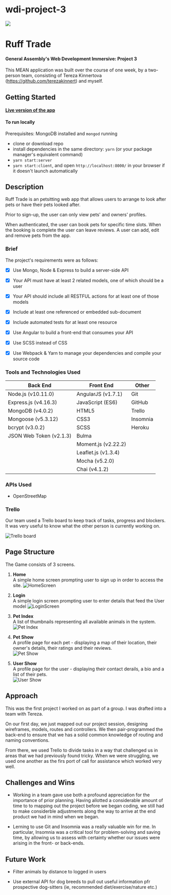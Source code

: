 # wdi-project-3

![](https://ga-dash.s3.amazonaws.com/production/assets/logo-9f88ae6c9c3871690e33280fcf557f33.png)

# Ruff Trade

#### General Assembly's Web Development Immersive: Project 3

This MEAN application was built over the course of one week, by a two-person team, consisting of Tereza Kinnertova (https://github.com/terezakinnert) and myself.


## Getting Started

#### [Live version of the app](https://ruff-trade.herokuapp.com/#!/)

#### To run locally

Prerequisites: MongoDB installed and `mongod` running

- clone or download repo
- install dependencies in the same directory: `yarn` (or your package manager's equivalent command)
- `yarn start:server`
- `yarn start:client`, and open `http://localhost:8000/` in your browser if it doesn't launch automatically


## Description

Ruff Trade is an petsitting web app that allows users to arrange to look after pets or have their pets looked after.

Prior to sign-up, the user can only view pets' and owners' profiles.

When authenticated, the user can book pets for specific time slots. When the booking is complete the user can leave reviews. A user can add, edit and remove pets from the app.


### Brief

The project's requirements were as follows:

- [x] Use Mongo, Node & Express to build a server-side API
- [x] Your API must have at least 2 related models, one of which should be a user
- [x] Your API should include all RESTFUL actions for at least one of those models
- [x] Include at least one referenced or embedded sub-document
- [x] Include automated tests for at least one resource
- [x] Use Angular to build a front-end that consumes your API
- [x] Use SCSS instead of CSS
- [x] Use Webpack & Yarn to manage your dependencies and compile your source code


### Tools and Technologies Used

| Back End            | Front End           | Other    |
|----------------------|--------------------|----------|
| Node.js (v10.11.0)   | AngularJS (v1.7.1) | Git |
| Express.js (v4.16.3) | JavaScript (ES6) | GitHub |
| MongoDB (v4.0.2)     | HTML5            | Trello |
| Mongoose (v5.3.12)   | CSS3             | Insomnia |
| bcrypt (v3.0.2)      | SCSS             | Heroku |
| JSON Web Token (v2.1.3) | Bulma         |  |
|                      | Moment.js (v2.22.2)  |   |
|                      | Leaflet.js (v1.3.4)  |   |
|                      | Mocha (v5.2.0)   |   |
|                      | Chai (v4.1.2)    |   |



### APIs Used

- OpenStreetMap



### Trello

Our team used a Trello board to keep track of tasks, progress and blockers. It was very useful to know what the other person is currently working on.

![Trello board](screenshots/RuffTradeTrello.png)

## Page Structure

The Game consists of 3 screens.
1. <strong>Home</strong><br> A simple home screen prompting user to sign up in order to access the site.
![HomeScreen](Screenshots/RuffTradeHomeScreen.png)

1. <strong>Login</strong><br> A simple login screen prompting user to enter details that feed the User model
![LoginScreen](Screenshots/RuffTradeLoginScreen.png)

1. <strong>Pet Index</strong><br> A list of thumbnails representing all available animals in the system.<br>
![Pet Index](Screenshots/RuffTradeMenagerie.png)

1. <strong>Pet Show</strong><br> A profile page for each pet - displaying a map of their location, their owner's details, their ratings and their reviews.<br>
![Pet Show](Screenshots/RuffTradePetShow.png)

1. <strong>User Show</strong><br> A profile page for the user - displaying their contact derails, a bio and a list of their pets.<br>
![User Show](Screenshots/RuffTradeUserShow.png)


## Approach

This was the first project I worked on as part of a group. I was drafted into a team with Tereza.

On our first day, we just mapped out our project session, designing wireframes, models, routes and controllers. We then pair-programmed the back-end to ensure that we has a solid common knowledge of routing and naming conventions.

From there, we used Trello to divide tasks in a way that challenged us in areas that we had previously found tricky. When we were struggling, we used one another as the firs port of call for assistance which worked very well.


## Challenges and Wins

- Working in a team gave use both a profound appreciation for the importance of prior planning. Having allotted a considerable amount of time to to mapping out the project before we began coding, we still had to make considerble adjustments along the way to arrive at the end product we had in mind when we began.

- Lerning to use Git and Insomnia was a really valuable win for me. In particular, Insomnia was a critical tool for problem-solving and saving time, by allowing us to assess with certainty whether our issues were arising in the front- or back-ends.


## Future Work

* Filter animals by distance to logged in users

* Use external API for dog breeds to pull out useful information pfr prospective dog-sitters (ie, recommended diet/exercise/nature etc.)

